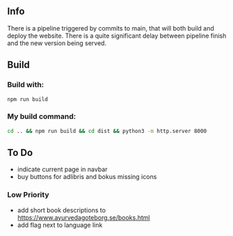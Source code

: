 ## Info

There is a pipeline triggered by commits to main, that will both build and deploy the website. There is a quite significant delay between pipeline finish and the new version being served.

## Build

### Build with:

```
npm run build
```

### My build command:

```bash
cd .. && npm run build && cd dist && python3 -m http.server 8000
```

## To Do
- indicate current page in navbar 
- buy buttons for adlibris and bokus missing icons

### Low Priority
- add short book descriptions to https://www.ayurvedagoteborg.se/books.html
- add flag next to language link